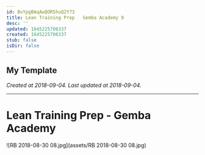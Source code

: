 ```yaml
---
id: BvYpgBAqAwQOR5huQ2Y73
title: Lean Training Prep   Gemba Academy 9
desc: ''
updated: 1645225706337
created: 1645225706337
stub: false
isDir: false
---
```

My Template
---

_Created at 2018-09-04._
_Last updated at 2018-09-04._




---

# Lean Training Prep - Gemba Academy


![RB 2018-08-30 08.jpg](assets/RB 2018-08-30 08.jpg)

